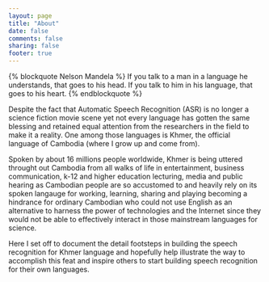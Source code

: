 ```yaml
---
layout: page
title: "About"
date: false
comments: false
sharing: false
footer: true
---
```

{% blockquote Nelson Mandela %}
If you talk to a man in a language he understands, that goes to his head.
If you talk to him in his language, that goes to his heart.
{% endblockquote %}

Despite the fact that Automatic Speech Recognition (ASR) is no longer a science fiction movie scene yet not every language
has gotten the same blessing and retained equal attention from the researchers in the field to make it a reality.
One among those languages is Khmer, the official language of Cambodia (where I grow up and come from).

Spoken by about 16 millions people worldwide, Khmer is being uttered throught out Cambodia from all walks of life 
in entertainment, business communication, k-12 and higher education lecturing, media and public hearing as Cambodian people
are so accustomed to and heavily rely on its spoken langauge for working, learning, sharing and playing becoming a hindrance for
ordinary Cambodian who could not use English as an alternative to harness the power of technologies and the Internet 
since they would not be able to effectively interact in those mainstream languages for science.

Here I set off to document the detail footsteps in building the speech recognition for Khmer language and hopefully help illustrate
the way to accomplish this feat and inspire others to start building speech recognition for their own languages.

